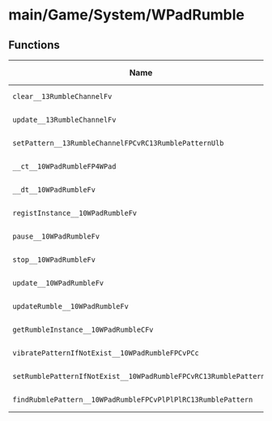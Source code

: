 # main/Game/System/WPadRumble

## Functions

| Name | Address | Match % |
|------|---------|---------|
| `clear__13RumbleChannelFv` | `0x803AD6D4` | :x: (0.0%) |
| `update__13RumbleChannelFv` | `0x803AD6F4` | :x: (0.0%) |
| `setPattern__13RumbleChannelFPCvRC13RumblePatternUlb` | `0x803AD75C` | :x: (0.0%) |
| `__ct__10WPadRumbleFP4WPad` | `0x803AD778` | :x: (0.0%) |
| `__dt__10WPadRumbleFv` | `0x803AD84C` | :x: (0.0%) |
| `registInstance__10WPadRumbleFv` | `0x803AD8E0` | :x: (0.0%) |
| `pause__10WPadRumbleFv` | `0x803AD910` | :x: (0.0%) |
| `stop__10WPadRumbleFv` | `0x803AD920` | :x: (0.0%) |
| `update__10WPadRumbleFv` | `0x803AD98C` | :x: (0.0%) |
| `updateRumble__10WPadRumbleFv` | `0x803AD9C8` | :x: (0.0%) |
| `getRumbleInstance__10WPadRumbleCFv` | `0x803ADB3C` | :x: (0.0%) |
| `vibratePatternIfNotExist__10WPadRumbleFPCvPCc` | `0x803ADB54` | :x: (0.0%) |
| `setRumblePatternIfNotExist__10WPadRumbleFPCvRC13RumblePatternb` | `0x803ADBA4` | :x: (0.0%) |
| `findRubmlePattern__10WPadRumbleFPCvPlPlPlRC13RumblePattern` | `0x803ADC90` | :x: (0.0%) |